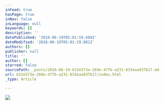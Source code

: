 ```yaml
---
inFeed: true
hasPage: true
inNav: false
inLanguage: null
keywords: []
description: ''
datePublished: '2016-06-19T05:01:59.669Z'
dateModified: '2016-06-19T05:01:19.081Z'
authors: []
publisher: null
title: ''
author: []
starred: false
sourcePath: _posts/2016-06-19-632e573a-269e-47fb-a231-633eaa937b17.md
url: 632e573a-269e-47fb-a231-633eaa937b17/index.html
_type: Article

---
```

![](https://the-grid-user-content.s3-us-west-2.amazonaws.com/914e8a0f-1a69-46f7-8c0a-6ad4b1a8262c.jpg)